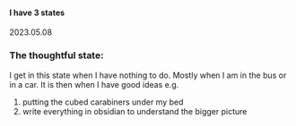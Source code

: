 
#### I have 3 states
2023.05.08

### The thoughtful state:
I get in this state when I have nothing to do. Mostly when I am in the bus or in a car. 
It is then when I have good ideas 
e.g. 
1. putting the cubed carabiners under my bed
2. write everything in obsidian to understand the bigger picture 

